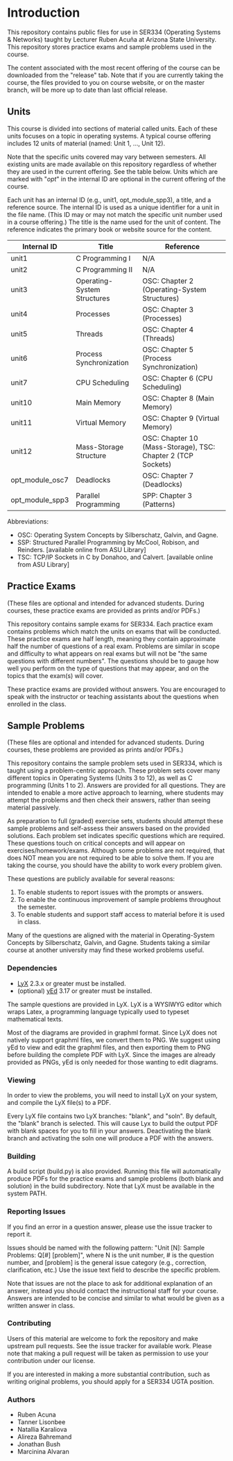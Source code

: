 ﻿# Introduction
This repository contains public files for use in SER334 (Operating Systems & Networks) taught by Lecturer Ruben Acuña at Arizona State University. This repository stores practice exams and sample problems used in the course.

The content associated with the most recent offering of the course can be downloaded from the "release" tab. Note that if you are currently taking the course, the files provided to you on course website, or on the master branch, will be more up to date than last official release.

## Units
This course is divided into sections of material called units. Each of these units focuses on a topic in operating systems. A typical course offering includes 12 units of material (named: Unit 1, ..., Unit 12).

Note that the specific units covered may vary between semesters. All existing units are made available on this repository regardless of whether they are used in the current offering. See the table below. Units which are marked with "_opt_" in the internal ID are optional in the current offering of the course.

Each unit has an internal ID (e.g., unit1, opt_module_spp3), a title, and a reference source. The internal ID is used as a unique identifier for a unit in the file name. (This ID may or may not match the specific unit number used in a course offering.) The title is the name used for the unit of content. The reference indicates the primary book or website source for the content.

| Internal ID      | Title                       | Reference                                |
|------------------|-----------------------------|------------------------------------------|
| unit1            | C Programming I             | N/A                                      |
| unit2            | C Programming II            | N/A                                      |
| unit3            | Operating-System Structures | OSC: Chapter 2 (Operating-System Structures) |
| unit4            | Processes                   | OSC: Chapter 3 (Processes)               |
| unit5            | Threads                     | OSC: Chapter 4 (Threads)                 |
| unit6            | Process Synchronization     | OSC: Chapter 5 (Process Synchronization) |
| unit7            | CPU Scheduling              | OSC: Chapter 6 (CPU Scheduling)          |
| unit10           | Main Memory                 | OSC: Chapter 8 (Main Memory)             |
| unit11           | Virtual Memory              | OSC: Chapter 9 (Virtual Memory)          |
| unit12           | Mass-Storage Structure      | OSC: Chapter 10 (Mass-Storage), TSC: Chapter 2 (TCP Sockets) |
| opt_module_osc7  | Deadlocks                   | OSC: Chapter 7 (Deadlocks)               |
| opt_module_spp3  | Parallel Programming        | SPP: Chapter 3 (Patterns)                |

Abbreviations:
* OSC: Operating System Concepts by Silberschatz, Galvin, and Gagne.
* SSP: Structured Parallel Programming by McCool, Robison, and Reinders. [available online from ASU Library]
* TSC: TCP/IP Sockets in C by Donahoo, and Calvert. [available online from ASU Library]

## Practice Exams
(These files are optional and intended for advanced students. During courses, these practice exams are provided as prints and/or PDFs.)

This repository contains sample exams for SER334. Each practice exam contains problems which match the units on exams that will be conducted. These practice exams are half length, meaning they contain approximate half the number of questions of a real exam. Problems are similar in scope and difficulty to what appears on real exams but will not be "the same questions with different numbers". The questions should be to gauge how well you perform on the type of questions that may appear, and on the topics that the exam(s) will cover.

These practice exams are provided without answers. You are encouraged to speak with the instructor or teaching assistants about the questions when enrolled in the class.

## Sample Problems
(These files are optional and intended for advanced students. During courses, these problems are provided as prints and/or PDFs.)

 This repository contains the sample problem sets used in SER334, which is taught using a problem-centric approach. These problem sets cover many different topics in Operating Systems (Units 3 to 12), as well as C programming (Units 1 to 2). Answers are provided for all questions. They are intended to enable a more active approach to learning, where students may attempt the problems and then check their answers, rather than seeing material passively. 

 As preparation to full (graded) exercise sets, students should attempt these sample problems and self-assess their answers based on the provided solutions. Each problem set indicates specific questions which are required. These questions touch on critical concepts and will appear on exercises/homework/exams. Although some problems are not required, that does NOT mean you are not required to be able to solve them. If you are taking the course, you should have the ability to work every problem given.

These questions are publicly available for several reasons:
1) To enable students to report issues with the prompts or answers.
2) To enable the continuous improvement of sample problems throughout the semester.
3) To enable students and support staff access to material before it is used in class.

Many of the questions are aligned with the material in Operating-System Concepts by Silberschatz, Galvin, and Gagne. Students taking a similar course at another university may find these worked problems useful.

### Dependencies
* [LyX](https://www.lyx.org/) 2.3.x or greater must be installed.
* (optional) [yEd](https://www.yworks.com/products/yed) 3.17 or greater must be installed.

The sample questions are provided in LyX. LyX is a WYSIWYG editor which wraps Latex, a programming language typically used to typeset mathematical texts.

Most of the diagrams are provided in graphml format. Since LyX does not natively support graphml files, we convert them to PNG. We suggest using yEd to view and edit the graphml files, and then exporting them to PNG before building the complete PDF with LyX. Since the images are already provided as PNGs, yEd is only needed for those wanting to edit diagrams.

### Viewing
In order to view the problems, you will need to install LyX on your system, and compile the LyX file(s) to a PDF.

Every LyX file contains two LyX branches: "blank", and "soln". By default, the "blank" branch is selected. This will cause Lyx to build the output PDF with blank spaces for you to fill in your answers. Deactivating the blank branch and activating the soln one will produce a PDF with the answers.

### Building
A build script (build.py) is also provided. Running this file will automatically produce PDFs for the practice exams and sample problems (both blank and solution) in the build subdirectory. Note that LyX must be available in the system PATH.

### Reporting Issues
If you find an error in a question answer, please use the issue tracker to report it.

Issues should be named with the following pattern: "Unit [N]: Sample Problems: Q[#] [problem]", where N is the unit number, # is the question number, and [problem] is the general issue category (e.g., correction, clarification, etc.) Use the issue text field to describe the specific problem.

Note that issues are not the place to ask for additional explanation of an answer, instead you should contact the instructional staff for your course. Answers are intended to be concise and similar to what would be given as a written answer in class. 

### Contributing
Users of this material are welcome to fork the repository and make upstream pull requests. See the issue tracker for available work. Please note that making a pull request will be taken as permission to use your contribution under our license.

If you are interested in making a more substantial contribution, such as writing original problems, you should apply for a SER334 UGTA position.

### Authors
* Ruben Acuna
* Tanner Lisonbee
* Natallia Karaliova
* Alireza Bahremand
* Jonathan Bush
* Marcinina Alvaran